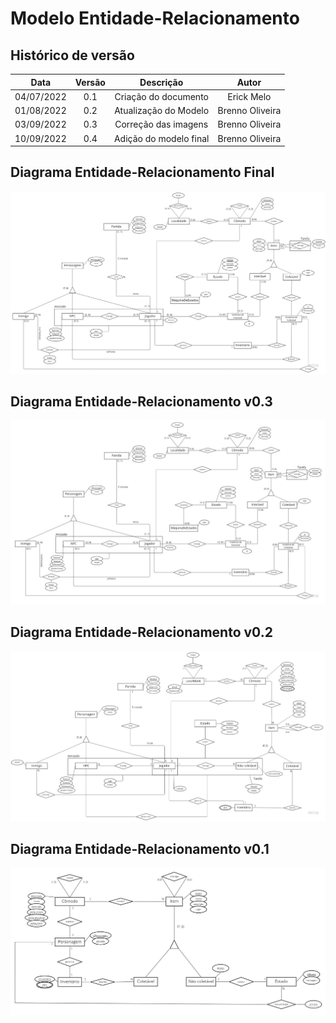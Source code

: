 # Modelo Entidade-Relacionamento

## Histórico de versão

|    Data    | Versão |       Descrição        |      Autor      |
| :--------: | :----: | :--------------------: | :-------------: |
| 04/07/2022 |  0.1   |  Criação do documento  |   Erick Melo    |
| 01/08/2022 |  0.2   | Atualização do Modelo  | Brenno Oliveira |
| 03/09/2022 |  0.3   |  Correção das imagens  | Brenno Oliveira |
| 10/09/2022 |  0.4   | Adição do modelo final | Brenno Oliveira |

## Diagrama Entidade-Relacionamento Final

<img src="./assets/ModeloEntidadeRelacionamentoFinal.jpg">

## Diagrama Entidade-Relacionamento v0.3

<img src="./assets/ModeloEntidadeRelacionamentoV0.3.jpg">

## Diagrama Entidade-Relacionamento v0.2

<img src="./assets/ModeloEntidadeRelacionamentoV0.2.jpg">

## Diagrama Entidade-Relacionamento v0.1

<img src="./assets/ModeloEntidadeRelacionamentoV0.1.jpg">
